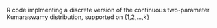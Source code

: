 R code implmenting a discrete version of the continuous two-parameter Kumaraswamy distribution, supported on {1,2,...,k}
